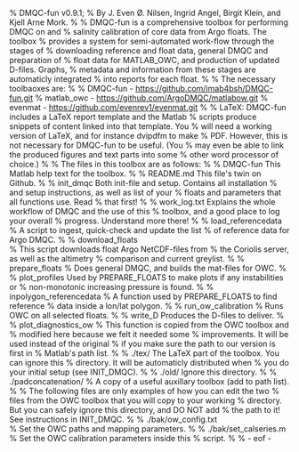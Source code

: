 % DMQC-fun v0.9.1; 
% By J. Even Ø. Nilsen, Ingrid Angel, Birgit Klein, and Kjell Arne Mork.
%
% DMQC-fun is a comprehensive toolbox for performing DMQC on and
% salinity calibration of core data from Argo floats. The toolbox
% provides a system for semi-automated work-flow through the stages of
% downloading reference and float data, general DMQC and preparation of
% float data for MATLAB_OWC, and production of updated D-files. Graphs,
% metadata and information from these stages are automaticly integrated
% into reports for each float.
%
% The necessary toolbaoxes are:
% 
%	DMQC-fun - https://github.com/imab4bsh/DMQC-fun.git
%	matlab_owc -  https://github.com/ArgoDMQC/matlabow.git
%	evenmat - https://github.com/evenrev1/evenmat.git
%
% LaTeX: DMQC-fun includes a LaTeX report template and the Matlab
% scripts produce snippets of content linked into that template. You
% will need a working version of LaTeX, and for instance dvipdfm to make
% PDF. However, this is not necessary for DMQC-fun to be useful. (You
% may even be able to link the produced figures and text parts into some
% other word processor of choice.)
%
% The files in this toolbox are as follows:
%
% DMQC-fun	This Matlab help text for the toolbox.
%
% README.md	This file's twin on Github.
%
% init_dmqc	Both init-file and setup. Contains all installation
%		and setup instructions, as well as list of your
%		floats and parameters that all functions use. Read
%		that first! 
%
% work_log.txt	Explains the whole workflow of DMQC and the use of this
%		toolbox, and a good place to log your overall
%		progress. Understand more there! 
%
% load_referencedata	
%		A script to ingest, quick-check and update the list
%		of reference data for Argo DMQC. 
%
% download_floats	
%		This script downloads float Argo NetCDF-files from
%		the Coriolis server, as well as the altimetry
%		comparison and current greylist. 
%
% prepare_floats
%		Does general DMQC, and builds the mat-files for OWC. 
%
% plot_profiles	Used by PREPARE_FLOATS to make plots if any instabilities or
%		non-monotonic increasing pressure is found.
%
% inpolygon_referencedata
%		A function used by PREPARE_FLOATS to find reference
%		data inside a lon/lat polygon.
%
% run_ow_calibration 
%		Runs OWC on all selected floats.
%
% write_D	Produces the D-files to deliver.
%
% plot_diagnostics_ow
%		This function is copied from the OWC toolbox and
%		modified here because we felt it needed some
%		improvements. It will be used instead of the original
%		if you make sure the path to our version is first in 
%		Matlab's path list.
%
% ./tex/	The LaTeX part of the toolbox. You can ignore this
%		directory. It will be automaticly distributed when
%		you do your initial setup (see INIT_DMQC).
%
% ./old/	Ignore this directory.
% 
% ./padconcatenation/
%		A copy of a useful auxillary toolbox (add to path list).
%
% The following files are only examples of how you can edit the two
% files from the OWC toolbox that you will copy to your working
% directory. But you can safely ignore this directory, and DO NOT add
% the path to it! See instructions in INIT_DMQC.
%
% ./bak/ow_config.txt	
%		Set the OWC paths and mapping parameters. 
%
% ./bak/set_calseries.m	
%		Set the OWC calibration parameters inside this
%		script.
%
% - eof -
